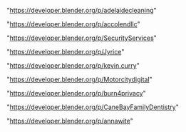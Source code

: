 "https://developer.blender.org/p/adelaidecleaning"

"https://developer.blender.org/p/accolendllc"

"https://developer.blender.org/p/SecurityServices"

"https://developer.blender.org/p/Jyrice"

"https://developer.blender.org/p/kevin.curry"

"https://developer.blender.org/p/Motorcitydigital"

"https://developer.blender.org/p/burn4privacy"

"https://developer.blender.org/p/CaneBayFamilyDentistry"

"https://developer.blender.org/p/annawite"

 
